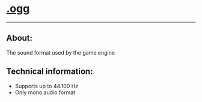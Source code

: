 # [.ogg](https://en.wikipedia.org/wiki/Ogg)

___

## About:

The sound format used by the game engine

## Technical information:

- Supports up to 44.100 Hz
- Only mono audio format